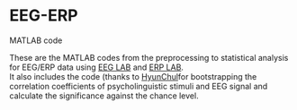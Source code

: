 # EEG-ERP
MATLAB code

These are the MATLAB codes from the preprocessing to statistical analysis for EEG/ERP data using [EEG LAB](https://sccn.ucsd.edu/eeglab/index.php) and [ERP LAB](https://erpinfo.org/erplab). </br> It also includes the code (thanks to [HyunChul](https://github.com/Hyun-chul)for bootstrapping the correlation coefficients of psycholinguistic stimuli and EEG signal and calculate the significance against the chance level.
